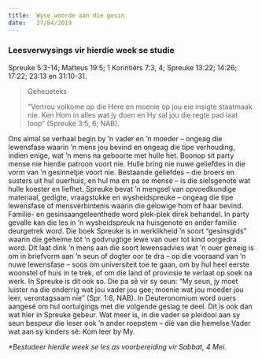 ```yaml
---
title:  Wyse woorde aan die gesin
date:   27/04/2019
---
```


### Leesverwysings vir hierdie week se studie 
Spreuke 5:3-14; Matteus 19:5; 1 Korintiërs 7:3, 4; Spreuke 13:22; 14:26; 17:22; 23:13 en 31:10-31.

> <p>Geheueteks</p>
> “Vertrou volkome op die Here en moenie op jou eie insigte staatmaak nie. Ken Hom in alles wat jy doen en Hy sal jou die regte pad laat loop” (Spreuke 3:5, 6; NAB). 

Ons almal se verhaal begin by ’n vader en ’n moeder – ongeag die lewensfase waarin ’n mens jou bevind en ongeag die tipe verhouding, indien enige, wat ’n mens na geboorte met hulle het. Boonop sit party mense nie hierdie patroon voort nie. Hulle bring nie nuwe geliefdes in die vorm van ’n gesinnetjie voort nie. Bestaande geliefdes – die broers en susters uit hul ouerhuis, en hul ma en pa se mense – is die sielsgenote wat hulle koester en liefhet. Spreuke bevat ’n mengsel van opvoedkundige materiaal, gedigte, vraagstukke en wysheidspreuke – ongeag die tipe lewensfase of mensverbintenis waarin die gelowige hom of haar bevind. Familie- en gesinsaangeleenthede word plek-plek direk behandel. In party gevalle kan die les in ’n wysheidspreuk na huisgenote en ander familie deurgetrek word. Die boek Spreuke is in werklikheid ’n soort “gesinsgids” waarin die geheime tot ’n godvrugtige lewe van ouer tot kind oorgedra word. Dit laat dink ’n mens aan die soort lewensadvies wat ’n ouer geneig is om in briefvorm aan ’n seun of dogter oor te dra – op die vooraand van ’n nuwe lewensfase – soos om universiteit toe te gaan, om by hul heel eerste woonstel of huis in te trek, of om die land of provinsie te verlaat op soek na werk. In Spreuke is dit ook so. Die pa sê vir sy seun: “My seun, jy moet luister na die onderrig wat jou vader jou gee; moenie wat jou moeder jou leer, verontagsaam nie” (Spr. 1:8, NAB). In Deuteronomium word ouers aangesê om hul oortuigings met die volgende geslag te deel. Dit is ook dan wat hier in Spreuke gebeur. Wat meer is, in die vader se pleidooi aan sy seun bespeur die leser ook ’n ander roepstem – dié van die hemelse Vader wat aan sy kinders sê: Kom leer by My. 

_*Bestudeer hierdie week se les as voorbereiding vir Sabbat, 4 Mei._
